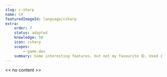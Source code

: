 ```yaml
---
slug: c-sharp
name: C#
featuredImageId: language/csharp
extra:
    order: 7
    status: adopted
    knowledge: 50
    icon: csharp
    scopes:
        - game-dev
    summary: Some interesting features, but not my favourite 😵. Used in Unity to develop games.
---
```


<< no content >>